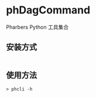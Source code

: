 # phDagCommand
Pharbers Python 工具集合


## 安装方式
```androiddatabinding

```

## 使用方法
```androiddatabinding
> phcli -h
```
